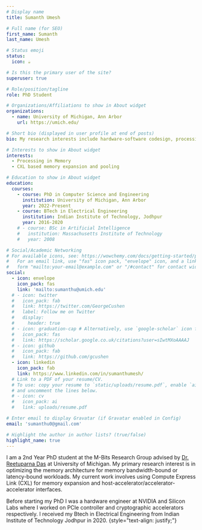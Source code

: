 ```yaml
---
# Display name
title: Sumanth Umesh

# Full name (for SEO)
first_name: Sumanth
last_name: Umesh

# Status emoji
status:
  icon: ☕️

# Is this the primary user of the site?
superuser: true

# Role/position/tagline
role: PhD Student

# Organizations/Affiliations to show in About widget
organizations:
  - name: University of Michigan, Ann Arbor
    url: https://umich.edu/

# Short bio (displayed in user profile at end of posts)
bio: My research interests include hardware-software codesign, processing in memory and CXL-based memory expansion

# Interests to show in About widget
interests:
  - Processing in Memory
  - CXL based memory expansion and pooling

# Education to show in About widget
education:
  courses:
    - course: PhD in Computer Science and Engineering
      institution: University of Michigan, Ann Arbor
      year: 2022-Present
    - course: BTech in Electrical Engineering
      institution: Indian Institute of Technology, Jodhpur
      year: 2016-2020
    # - course: BSc in Artificial Intelligence
    #   institution: Massachusetts Institute of Technology
    #   year: 2008

# Social/Academic Networking
# For available icons, see: https://wowchemy.com/docs/getting-started/page-builder/#icons
#   For an email link, use "fas" icon pack, "envelope" icon, and a link in the
#   form "mailto:your-email@example.com" or "/#contact" for contact widget.
social:
  - icon: envelope
    icon_pack: fas
    link: 'mailto:sumanthu@umich.edu'
  # - icon: twitter
  #   icon_pack: fab
  #   link: https://twitter.com/GeorgeCushen
  #   label: Follow me on Twitter
  #   display:
  #     header: true
  # - icon: graduation-cap # Alternatively, use `google-scholar` icon from `ai` icon pack
  #   icon_pack: fas
  #   link: https://scholar.google.co.uk/citations?user=sIwtMXoAAAAJ
  # - icon: github
  #   icon_pack: fab
  #   link: https://github.com/gcushen
  - icon: linkedin
    icon_pack: fab
    link: https://www.linkedin.com/in/sumanthumesh/
  # Link to a PDF of your resume/CV.
  # To use: copy your resume to `static/uploads/resume.pdf`, enable `ai` icons in `params.yaml`,
  # and uncomment the lines below.
  # - icon: cv
  #   icon_pack: ai
  #   link: uploads/resume.pdf

# Enter email to display Gravatar (if Gravatar enabled in Config)
email: 'sumanthu0@gmail.com'

# Highlight the author in author lists? (true/false)
highlight_name: true
---
```


I am a 2nd Year PhD student at the M-Bits Research Group advised by [Dr. Reetuparna Das](https://web.eecs.umich.edu/~reetudas/) at University of Michigan. My primary research interest is in optimizing the memory architecture for memory bandwidth-bound or latency-bound workloads. My current work involves using Compute Express Link (CXL) for memory expansion and host-accelerator/accelerator-accelerator interfaces.

Before starting my PhD I was a hardware engineer at NVIDIA and Silicon Labs where I worked on PCIe controller and cryptographic accelerators respectively. I received my Btech in Electrical Engineering from Indian Institute of Technology Jodhpur in 2020.
{style="text-align: justify;"}
